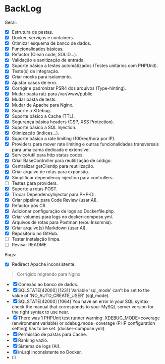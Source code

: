 # BackLog

Geral:
- [x] Estrutura de pastas.
- [x] Docker, serviços e containers.
- [x] Otimizar esquema de banco de dados.
- [x] Funcionalidades básicas.
- [x] Refactor (Clean code, SOLID...).
- [x] Validação e sanitização de entrada.
- [x] Suporte básico a testes automátizados (Testes unitários com PHPUnit). 
- [x] Teste(s) de integração.
- [x] Criar mocks para isolamento.
- [x] Ajustar casos de erro.
- [x] Corrigir e padronizar PSR4 dos arquivos (Type-hinting).
- [x] Mudar pasta raiz para /var/www/public.
- [x] Mudar pasta de tests.
- [x] Mudar de Apache para Nginx.
- [x] Suporte a XDebug.
- [x] Suporte básico a Cache (TTL). 
- [x] Segurança básica headers (CSP, XSS Protection). 
- [x] Suporte básico a SQL Injection.
- [x] Otimização (índices...).
- [x] Suporte básico a rate limiting (100req/hora por IP). 
- [x] Providers para mover rate limiting e outras funcionalidades transversais para uma cama dedicada e extensível.
- [x] Serviço/util para http status codes.
- [x] Criar BaseController para reutilização de código.
- [x] Centralizar getClientIp para reutilização.
- [x] Criar arquivo de rotas para expansão.
- [x] Simplificar dependency injection para controllers.
- [ ] Testes para providers.
- [x] Suporte a rotas POST.
- [x] Trocar DependencyInjector para PHP-DI.
- [x] Criar pipeline para Code Review (usar AI).
- [x] Refactor pós CR.
- [x] Adicionar configuração de logs ao Dockerfile.php.
- [x] Criar volumes para logs no docker-compose.yml.
- [x] Arquivos de rotas para Postman (e/ou Insomnia).
- [x] Criar arquivo(s) Markdown (usar AI).
- [x] Repositório no GitHub.
- [ ] Testar instalação limpa.
- [ ] Revisar README.

Bugs:
- [x] Redirect Apache inconsistente.
> Corrigido migrando para Nginx.
- [x] Conexão ao banco de dados.
- [x] SQLSTATE[42000] [1231] Variable 'sql_mode' can't be set to the value of 'NO_AUTO_CREATE_USER' (sql_mode).
- [x] SQLSTATE[42000] [1064] You have an error in your SQL syntax; check the manual that corresponds to your MySQL server version for the right syntax to use near.
- [x] There was 1 PHPUnit test runner warning: XDEBUG_MODE=coverage (environment variable) or xdebug.mode=coverage (PHP configuration setting) has to be set. (docker-compose.yml).
- [x] Permissão de pastas para Cache.
- [x] Ranking vazio.
- [x] Sistema de logs (AI).
- [x] ini.sql inconsistente no Docker.
- [ ]


